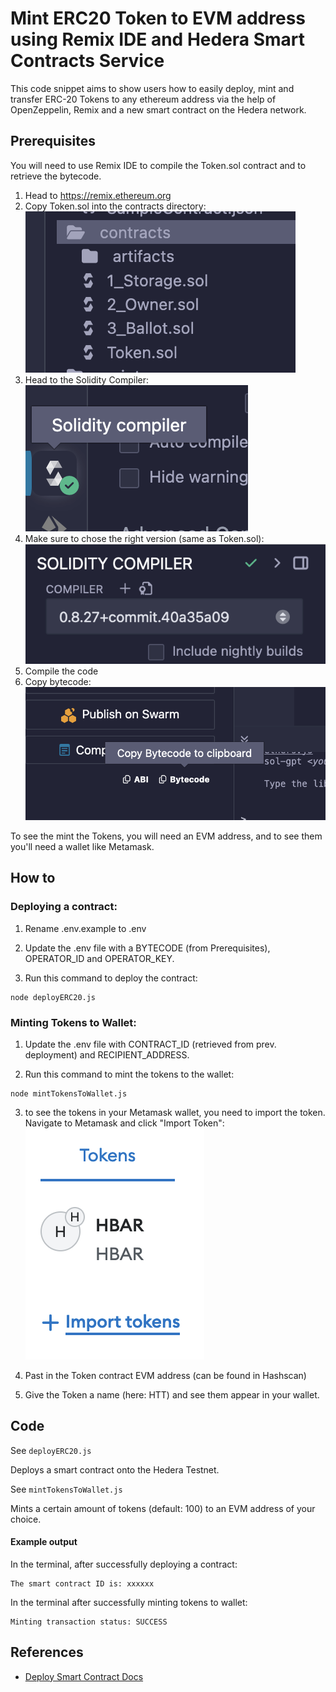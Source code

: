 # Mint ERC20 Token to EVM address using Remix IDE and Hedera Smart Contracts Service

This code snippet aims to show users how to easily deploy, mint and transfer ERC-20 Tokens to any ethereum address via the help of OpenZeppelin, Remix and a new smart contract on the Hedera network.


## Prerequisites

You will need to use Remix IDE to compile the Token.sol contract and to retrieve the bytecode.

1. Head to https://remix.ethereum.org
2. Copy Token.sol into the contracts directory:
![img](img/directory.png)
3. Head to the Solidity Compiler:
![img](img/soliditycompiler.png)
4. Make sure to chose the right version (same as Token.sol):
![img](img/version.png)
5. Compile the code
6. Copy bytecode:
![img](img/copybytecode.png)

To see the mint the Tokens, you will need an EVM address, and to see them you'll need a wallet like Metamask.


## How to

### Deploying a contract:

1) Rename .env.example to .env

2) Update the .env file with a BYTECODE (from Prerequisites), OPERATOR_ID and OPERATOR_KEY. 

3) Run this command to deploy the contract:
```
node deployERC20.js
```


### Minting Tokens to Wallet:

1) Update the .env file with CONTRACT_ID (retrieved from prev. deployment) and RECIPIENT_ADDRESS.

2) Run this command to mint the tokens to the wallet:
```
node mintTokensToWallet.js
```

3) to see the tokens in your Metamask wallet, you need to import the token. Navigate to Metamask and click "Import Token":
![img](img/importinwallet.png)

4) Past in the Token contract EVM address (can be found in Hashscan)

5) Give the Token a name (here: HTT) and see them appear in your wallet.


## Code


See `deployERC20.js`

Deploys a smart contract onto the Hedera Testnet.


See `mintTokensToWallet.js`

Mints a certain amount of tokens (default: 100) to an EVM address of your choice. 


#### Example output

In the terminal, after successfully deploying a contract:
```
The smart contract ID is: xxxxxx
```

In the terminal after successfully minting tokens to wallet:
```
Minting transaction status: SUCCESS
```


## References

- [Deploy Smart Contract Docs](https://docs.hedera.com/hedera/tutorials/smart-contracts/deploy-your-first-smart-contract)